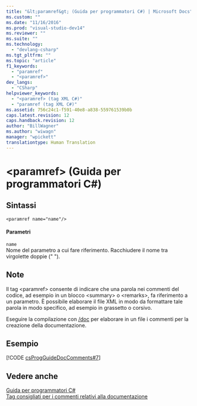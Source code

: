 ```yaml
---
title: "&lt;paramref&gt; (Guida per programmatori C#) | Microsoft Docs"
ms.custom: ""
ms.date: "11/16/2016"
ms.prod: "visual-studio-dev14"
ms.reviewer: ""
ms.suite: ""
ms.technology: 
  - "devlang-csharp"
ms.tgt_pltfrm: ""
ms.topic: "article"
f1_keywords: 
  - "paramref"
  - "<paramref>"
dev_langs: 
  - "CSharp"
helpviewer_keywords: 
  - "<paramref> (tag XML C#)"
  - "paramref (tag XML C#)"
ms.assetid: 756c24c1-f591-40e8-a838-559761539b0b
caps.latest.revision: 12
caps.handback.revision: 12
author: "BillWagner"
ms.author: "wiwagn"
manager: "wpickett"
translationtype: Human Translation
---
```

# &lt;paramref&gt; (Guida per programmatori C#)
## Sintassi  
  
```  
<paramref name="name"/>  
```  
  
#### Parametri  
 `name`  
 Nome del parametro a cui fare riferimento.  Racchiudere il nome tra virgolette doppie \(" "\).  
  
## Note  
 Il tag \<paramref\> consente di indicare che una parola nei commenti del codice, ad esempio in un blocco \<summary\> o \<remarks\>, fa riferimento a un parametro.  È possibile elaborare il file XML in modo da formattare tale parola in modo specifico, ad esempio in grassetto o corsivo.  
  
 Eseguire la compilazione con [\/doc](../../../csharp/language-reference/compiler-options/doc-compiler-option.md) per elaborare in un file i commenti per la creazione della documentazione.  
  
## Esempio  
 [!CODE [csProgGuideDocComments#7](../CodeSnippet/VS_Snippets_VBCSharp/csProgGuideDocComments#7)]  
  
## Vedere anche  
 [Guida per programmatori C\#](../../../csharp/programming-guide/index.md)   
 [Tag consigliati per i commenti relativi alla documentazione](../../../csharp/programming-guide/xmldoc/recommended-tags-for-documentation-comments.md)